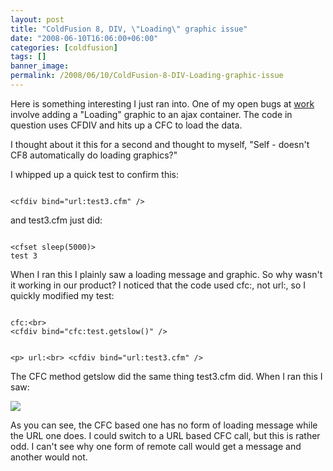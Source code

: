 ```yaml
---
layout: post
title: "ColdFusion 8, DIV, \"Loading\" graphic issue"
date: "2008-06-10T16:06:00+06:00"
categories: [coldfusion]
tags: []
banner_image: 
permalink: /2008/06/10/ColdFusion-8-DIV-Loading-graphic-issue
---
```


Here is something interesting I just ran into. One of my open bugs at <a href="http://www.broadchoice.com">work</a> involve adding a "Loading" graphic to an ajax container. The code in question uses CFDIV and hits up a CFC to load the data. 

I thought about it this for a second and thought to myself, "Self - doesn't CF8 automatically do loading graphics?"

I whipped up a quick test to confirm this:

<code>
&lt;cfdiv bind="url:test3.cfm" /&gt;
</code>

and test3.cfm just did:

<code>
&lt;cfset sleep(5000)&gt;
test 3
</code>

When I ran this I plainly saw a loading message and graphic. So why wasn't it working in our product? I noticed that the code used cfc:, not url:, so I quickly modified my test:

<code>
cfc:&lt;br&gt;
&lt;cfdiv bind="cfc:test.getslow()" /&gt;

&lt;p&gt;
url:&lt;br&gt;
&lt;cfdiv bind="url:test3.cfm" /&gt;
</code>

The CFC method getslow did the same thing test3.cfm did. When I ran this I saw:

<img src="https://static.raymondcamden.com/images/badloader.jpg">

As you can see, the CFC based one has no form of loading message while the URL one does. I could switch to a URL based CFC call, but this is rather odd. I can't see why one form of remote call would get a message and another would not.